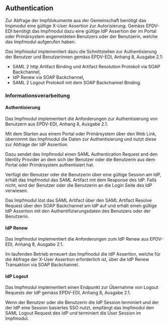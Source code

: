 ## Authentication

Zur Abfrage der Impfdokumente aus der Gemeinschaft benötigt das Impmodul eine
gültige X-User Assertion zur Autorisierung. Gemäss EPDV-EDI benötigt das Impfmodul
dazu eine gültige IdP Assertion der im Portal oder Primärsystem angemeldeten
Benutzers oder der Benutzerin, welche das Impfmodul aufgerufen haben.  

Das Impfmodul implementiert dazu die Schnittstellen zur Authentisierung der Benutzer und Benutzerinnen gemäss EPDV-EDI, Anhang 8, Ausgabe 2.1:

* SAML 2 http Artifact Binding und Artifact Resolution Protokoll via SOAP Backchannel,  
* IdP Renew via SOAP Backchannel,
* SAML 2 Logout Protokoll mit dem SOAP Backchannel Binding.


### Informationsverarbeitung

#### Authentisierung

Das Impfmodul implementiert die Anforderungen zur Authentisierung von Benutzern
aus EPDV-EDI, Anhang 8, Ausgabe 2.1.

Mit dem Starten aus einem Portal oder Primärsystem über den Web Link, übernimmt das
Impfmodul die Daten zur Authentisierung und nutzt diese zur Abfrage der IdP Assertion.   

Dazu sendet das Impfmodul einen SAML Authentication Request and den Identity Provider
an dem sich der Benutzer oder die Benutzerin aus dem Portal oder Primärsystem
authentisiert hat.

Verfügt der Benutzer oder die Benutzerin über eine gültige Session am IdP, erhält
das Impfmodul das SAML Artifact mit dem Response des IdP. Falls nicht, wird der
Benutzer oder die Benutzerin an die Login Seite des IdP verwiesen.

Das Impfmodul löst das SAML Artifact über den SAML Artifact Resolve Request über
den SOAP Backchannel am IdP auf und erhält einen gültige IdP Assertion mit den
Authentifizierungsdaten des Benutzers oder der Benutzerin.


#### IdP Renew

Das Impfmodul implementiert die Anforderungen zum IdP Renew aus EPDV-EDI,
Anhang 8, Ausgabe 2.1.

Im laufenden Betrieb erneuert das Impfmodul die IdP Assertion, welche für die
Abfrage der X-User Assertion erforderlich ist, über die IdP Renew Transaktion
via SOAP Backchannel.   

#### IdP Logout

Das Impfmodul implementiert einen Endpunkt zur Übernahme von Logout Requests der
IdP gemäss EPDV-EDI, Anhang 8, Ausgabe 2.1.

Wenn der Benutzer oder die Benutzerin die IdP Session terminiert und der der
IdP eine Session basiertes SSO nutzt, empfängt das Impfmodul den SAML Logout
Request des IdP und terminiert die User Session im Impfmodul.
